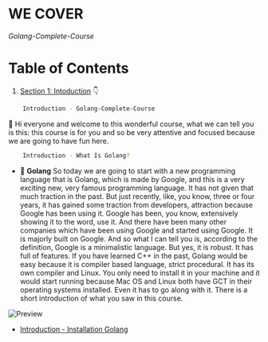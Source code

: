 # WE COVER

*Golang-Complete-Course*

# Table of Contents


1. [Section 1: Intoduction]() 👇

	 
 ```bash
	 Introduction - Golang-Complete-Course
```


👋  Hi everyone and welcome to this wonderful course, what we can tell you is this: this course is for you and so be very attentive and focused because we are going to have fun here.

 ```bash
	 Introduction - What Is Golang?
```

- 🤤 **Golang** So today we are going to start with a new programming language that is Golang, which is made by Google, and this is a very exciting new, very famous programming language. It has not given that much traction in the past. But just recently, like, you know, three or four years, it has gained some traction from developers, attraction because Google has been using it. Google has been, you know, extensively showing it to the word, use it. And there have been many other companies which have been using Google and started using Google. It is majorly built on Google. And so what I can tell you is, according to the definition, Google is a minimalistic language. But yes, it is robust. It has full of features. If you have learned C++ in the past, Golang would be easy because it is compiler based language, strict procedural. It has its own compiler and Linux. You only need to install it in your machine and it would start running because Mac OS and Linux both have GCT in their operating systems installed. Even it has to go along with it. There is a short introduction of what you saw in this course. 


![Preview](https://github.com/patbi/Golang-Complete-Course/blob/main/Introduction/What_Is_Golang.jpg/200/300?style=centerme)




-	 [Introduction - Installation Golang](https://go.dev/)  

